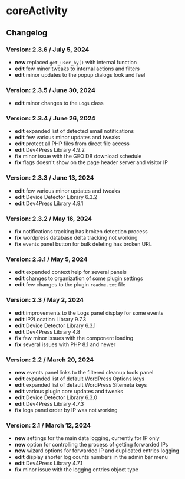 # coreActivity

## Changelog

### Version: 2.3.6 / July 5, 2024

* **new** replaced `get_user_by()` with internal function
* **edit** few minor tweaks to internal actions and filters
* **edit** minor updates to the popup dialogs look and feel

### Version: 2.3.5 / June 30, 2024

* **edit** minor changes to the `Logs` class

### Version: 2.3.4 / June 26, 2024

* **edit** expanded list of detected email notifications
* **edit** few various minor updates and tweaks
* **edit** protect all PHP files from direct file access
* **edit** Dev4Press Library 4.9.2
* **fix** minor issue with the GEO DB download schedule
* **fix** flags doesn't show on the page header server and visitor IP

### Version: 2.3.3 / June 13, 2024

* **edit** few various minor updates and tweaks
* **edit** Device Detector Library 6.3.2
* **edit** Dev4Press Library 4.9.1

### Version: 2.3.2 / May 16, 2024

* **fix** notifications tracking has broken detection process
* **fix** wordpress database delta tracking not working
* **fix** events panel button for bulk deleting has broken URL

### Version: 2.3.1 / May 5, 2024

* **edit** expanded context help for several panels
* **edit** changes to organization of some plugin settings
* **edit** few changes to the plugin `readme.txt` file

### Version: 2.3 / May 2, 2024

* **edit** improvements to the Logs panel display for some events
* **edit** IP2Location Library 9.7.3
* **edit** Device Detector Library 6.3.1
* **edit** Dev4Press Library 4.8
* **fix** few minor issues with the component loading
* **fix** several issues with PHP 8.1 and newer

### Version: 2.2 / March 20, 2024

* **new** events panel links to the filtered cleanup tools panel
* **edit** expanded list of default WordPress Options keys
* **edit** expanded list of default WordPress Sitemeta keys
* **edit** various plugin core updates and tweaks
* **edit** Device Detector Library 6.3.0
* **edit** Dev4Press Library 4.7.3
* **fix** logs panel order by IP was not working

### Version: 2.1 / March 12, 2024

* **new** settings for the main data logging, currently for IP only
* **new** option for controlling the process of getting forwarded IPs
* **new** wizard options for forwarded IP and duplicated entries logging
* **edit** display shorter log counts numbers in the admin bar menu
* **edit** Dev4Press Library 4.7.1
* **fix** minor issue with the logging entries object type
